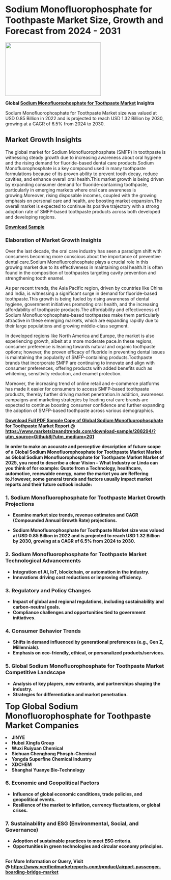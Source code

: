 <H1>Sodium Monofluorophosphate for Toothpaste Market Size, Growth and Forecast from 2024 - 2031</H1><img class="aligncenter size-medium wp-image-584254" src="https://thirdeyenews.in/wp-content/uploads/2024/09/Global-Market-Research-300x168.jpeg" alt="" width="300" height="168" /><p><strong>Global&nbsp;<a href="https://www.marketsizeandtrends.com/download-sample/288294/?utm_source=Github8j?utm_medium=201">Sodium Monofluorophosphate for Toothpaste Market</a> Insights</strong></p><p>Sodium Monofluorophosphate for Toothpaste Market size was valued at USD 0.85 Billion in 2022 and is projected to reach USD 1.32 Billion by 2030, growing at a CAGR of 6.5% from 2024 to 2030.</p><p><h2>Market Growth Insights</h2> <p>The global market for Sodium Monofluorophosphate (SMFP) in toothpaste is witnessing steady growth due to increasing awareness about oral hygiene and the rising demand for fluoride-based dental care products.Sodium Monofluorophosphate is a key compound used in many toothpaste formulations because of its proven ability to prevent tooth decay, reduce cavities, and enhance overall oral health.This market growth is being driven by expanding consumer demand for fluoride-containing toothpaste, particularly in emerging markets where oral care awareness is growing.Moreover, rising disposable incomes, coupled with the growing emphasis on personal care and health, are boosting market expansion.The overall market is expected to continue its positive trajectory with a strong adoption rate of SMFP-based toothpaste products across both developed and developing regions.</p> <p><strong><a href="#">Download Sample</a></strong></p> <h3>Elaboration of Market Growth Insights</h3> <p>Over the last decade, the oral care industry has seen a paradigm shift with consumers becoming more conscious about the importance of preventive dental care.Sodium Monofluorophosphate plays a crucial role in this growing market due to its effectiveness in maintaining oral health.It is often found in the composition of toothpastes targeting cavity prevention and strengthening tooth enamel.</p> <p>As per recent trends, the Asia Pacific region, driven by countries like China and India, is witnessing a significant surge in demand for fluoride-based toothpaste.This growth is being fueled by rising awareness of dental hygiene, government initiatives promoting oral health, and the increasing affordability of toothpaste products.The affordability and effectiveness of Sodium Monofluorophosphate-based toothpastes make them particularly attractive in these emerging markets, which are expanding rapidly due to their large populations and growing middle-class segment.</p> <p>In developed regions like North America and Europe, the market is also experiencing growth, albeit at a more moderate pace.In these regions, consumer preference is leaning towards natural and organic toothpaste options; however, the proven efficacy of fluoride in preventing dental issues is maintaining the popularity of SMFP-containing products.Toothpaste brands that incorporate SMFP are continuing to innovate and align with consumer preferences, offering products with added benefits such as whitening, sensitivity reduction, and enamel protection.</p> <p>Moreover, the increasing trend of online retail and e-commerce platforms has made it easier for consumers to access SMFP-based toothpaste products, thereby further driving market penetration.In addition, awareness campaigns and marketing strategies by leading oral care brands are expected to continue boosting consumer confidence and further expanding the adoption of SMFP-based toothpaste across various demographics.</p> <p><strong><a href="#"></p><p><span class=""><strong>Download Full PDF Sample Copy of Global Sodium Monofluorophosphate for Toothpaste Market Report</strong> @ <a href="https://www.marketsizeandtrends.com/download-sample/288294/?utm_source=Github8j?utm_medium=201" target="_blank">https://www.marketsizeandtrends.com/download-sample/288294/?utm_source=Github8j?utm_medium=201</a></span></p><p>In order to make an accurate and perceptive description of future scope of a Global&nbsp;Sodium Monofluorophosphate for Toothpaste Market Market as Global&nbsp;Sodium Monofluorophosphate for Toothpaste Market Market of 2025, you need to describe a clear Vision &ndash; What Industry or Linda can you think of for example: Quote from a Technology, healthcare, automotive, renewable energy, name the market you are Reffering to.However, some general trends and factors usually impact market reports and their future outlook include:</p><h3>1.&nbsp;<strong>Sodium Monofluorophosphate for Toothpaste Market Growth Projections</strong></h3><ul><li>Examine market size trends, revenue estimates and CAGR (Compounded Annual Growth Rate) projections.</li><li><p>Sodium Monofluorophosphate for Toothpaste Market size was valued at USD 0.85 Billion in 2022 and is projected to reach USD 1.32 Billion by 2030, growing at a CAGR of 6.5% from 2024 to 2030.</p></li></ul><h3>2.&nbsp;<strong>Sodium Monofluorophosphate for Toothpaste Market Technological Advancements</strong></h3><ul><li>Integration of AI, IoT, blockchain, or automation in the industry.</li><li>Innovations driving cost reductions or improving efficiency.</li></ul><h3>3.&nbsp;<strong>Regulatory and Policy Changes</strong></h3><ul><li>Impact of global and regional regulations, including sustainability and carbon-neutral goals.</li><li>Compliance challenges and opportunities tied to government initiatives.</li></ul><h3>4.&nbsp;<strong>Consumer Behavior Trends</strong></h3><ul><li>Shifts in demand influenced by generational preferences (e.g., Gen Z, Millennials).</li><li>Emphasis on eco-friendly, ethical, or personalized products/services.</li></ul><h3>5.&nbsp;<strong>Global Sodium Monofluorophosphate for Toothpaste Market Competitive Landscape</strong></h3><ul><li>Analysis of key players, new entrants, and partnerships shaping the industry.</li><li>Strategies for differentiation and market penetration.</li></ul><p data-pm-slice="1 1 []"><span style="color: inherit; font-family: inherit; font-size: 25px;">Top Global Sodium Monofluorophosphate for Toothpaste Market Companies</span></p><div class="" data-test-id=""><p><li>JINYE</li><li> Hubei Xingfa Group</li><li> Wuxi Ruiyuan Chemical</li><li> Sichuan Chenghong Phosph-Chemical</li><li> Yongda Superfine Chemical Industry</li><li> XDCHEM</li><li> Shanghai Yuanye Bio-Technology</li></p></div><h3>6.&nbsp;<strong>Economic and Geopolitical Factors</strong></h3><ul><li>Influence of global economic conditions, trade policies, and geopolitical events.</li><li>Resilience of the market to inflation, currency fluctuations, or global crises.</li></ul><h3>7.&nbsp;<strong>Sustainability and ESG (Environmental, Social, and Governance)</strong></h3><ul><li>Adoption of sustainable practices to meet ESG criteria.</li><li>Opportunities in green technologies and circular economy principles.</li></ul><h2><strong style="font-size: 14px;">For More Information or Query, Visit @&nbsp;</strong><a style="background-color: #ffffff; font-size: 14px;" href="https://www.marketsizeandtrends.com/report/sodium-monofluorophosphate-for-toothpaste-market/" target="_blank">https://www.verifiedmarketreports.com/product/airport-passenger-boarding-bridge-market</a></h2>